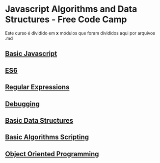 # Javascript Algorithms and Data Structures - Free Code Camp

Este curso é dividido em <b>x</b> módulos que foram divididos aqui por arquivos .md

## [Basic Javascript](./basicJavascript.md)
## [ES6](./es6.md)
## [Regular Expressions](./regex.md)
## [Debugging](./debugging.md)
## [Basic Data Structures](./basicDataStructures.md)
## [Basic Algorithms Scripting](./basicAlgorithms.md)
## [Object Oriented Programming](./oop.md)